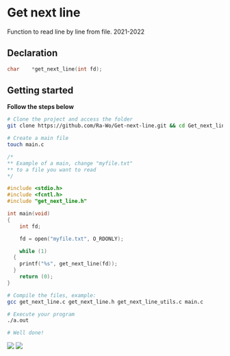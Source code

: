 # Get next line 

Function to read line by line from file. 2021-2022

## Declaration

```c
char	*get_next_line(int fd);
```


## Getting started
**Follow the steps below**
```bash
# Clone the project and access the folder
git clone https://github.com/Ra-Wo/Get-next-line.git && cd Get_next_line

# Create a main file
touch main.c
```

```c
/*
** Example of a main, change "myfile.txt"
** to a file you want to read
*/

#include <stdio.h>
#include <fcntl.h>
#include "get_next_line.h"

int main(void)
{
	int	fd;

	fd = open("myfile.txt", O_RDONLY);

	while (1)
  {
    printf("%s", get_next_line(fd));
  }
	return (0);
}
```

```bash
# Compile the files, example:
gcc get_next_line.c get_next_line.h get_next_line_utils.c main.c

# Execute your program
./a.out

# Well done!
```
![](https://forthebadge.com/images/badges/made-with-c.svg) ![](https://forthebadge.com/images/badges/built-with-love.svg)
